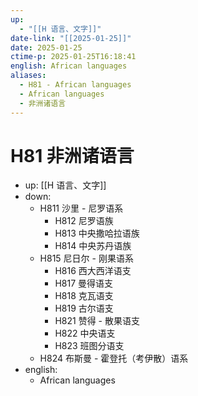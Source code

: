 ```yaml
---
up:
  - "[[H 语言、文字]]"
date-link: "[[2025-01-25]]"
date: 2025-01-25
ctime-p: 2025-01-25T16:18:41
english: African languages
aliases:
  - H81 - African languages
  - African languages
  - 非洲诸语言
---
```


# H81 非洲诸语言

- up: [[H 语言、文字]]
- down:
	- H811 沙里 - 尼罗语系
		- H812 尼罗语族
		- H813 中央撒哈拉语族
		- H814 中央苏丹语族
	- H815 尼日尔 - 刚果语系
		- H816 西大西洋语支
		- H817 曼得语支
		- H818 克瓦语支
		- H819 古尔语支
		- H821 赞得 - 散果语支
		- H822 中央语支
		- H823 班图分语支
	- H824 布斯曼 - 霍登托（考伊散）语系
- english:
	- African languages
